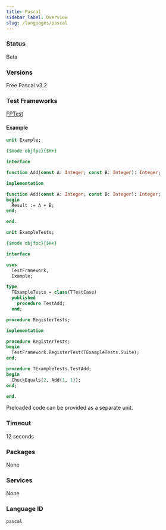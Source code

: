 ```yaml
---
title: Pascal
sidebar_label: Overview
slug: /languages/pascal
---
```



### Status

Beta

### Versions

Free Pascal v3.2

### Test Frameworks

[FPTest](https://github.com/graemeg/fptest)

#### Example

```pascal
unit Example;

{$mode objfpc}{$H+}

interface

function Add(const A: Integer; const B: Integer): Integer;

implementation

function Add(const A: Integer; const B: Integer): Integer;
begin
  Result := A + B;
end;

end.
```

```pascal
unit ExampleTests;

{$mode objfpc}{$H+}

interface

uses
  TestFramework,
  Example;

type
  TExampleTests = class(TTestCase)
  published
    procedure TestAdd;
  end;

procedure RegisterTests;

implementation

procedure RegisterTests;
begin
  TestFramework.RegisterTest(TExampleTests.Suite);
end;

procedure TExampleTests.TestAdd;
begin
  CheckEquals(2, Add(1, 1));
end;

end.
```

Preloaded code can be provided as a separate unit.

### Timeout

12 seconds

### Packages

None

### Services

None

### Language ID

`pascal`
